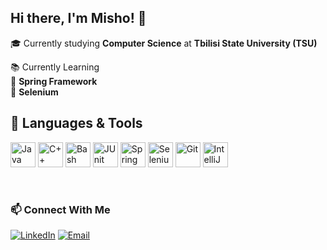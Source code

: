 ## Hi there, I'm Misho! 👋

🎓 Currently studying **Computer Science** at **Tbilisi State University (TSU)**  

📚 Currently Learning  
 🔹 **Spring Framework**    
 🔹 **Selenium** 
<br>

## 🧰 Languages & Tools  
<p align="left">
  <img alt="Java" width="40px" src="https://cdn.jsdelivr.net/gh/devicons/devicon/icons/java/java-original.svg"/>
  <img alt="C++" width="40px" src="https://raw.githubusercontent.com/isocpp/logos/master/cpp_logo.png"/>
  <img alt="Bash" width="40px" src="https://cdn.jsdelivr.net/gh/devicons/devicon/icons/bash/bash-original.svg"/>
  <img alt="JUnit" width="40px" src="https://cdn.jsdelivr.net/gh/devicons/devicon/icons/junit/junit-plain-wordmark.svg"/>
  <img alt="Spring" width="40px" src="https://cdn.jsdelivr.net/gh/devicons/devicon/icons/spring/spring-original.svg"/> 
  <img alt="Selenium" width="40px" src="https://cdn.jsdelivr.net/gh/devicons/devicon/icons/selenium/selenium-original.svg"/>
  <img alt="Git" width="40px" src="https://cdn.jsdelivr.net/gh/devicons/devicon/icons/git/git-original.svg"/>
  <img alt="IntelliJ IDEA" width="40px" src="https://cdn.jsdelivr.net/gh/devicons/devicon/icons/intellij/intellij-original.svg"/>
</p>
<br>

### 📫 Connect With Me  

[![LinkedIn](https://img.shields.io/badge/LinkedIn-Profile-blue?style=for-the-badge&logo=linkedin)](https://www.linkedin.com/in/misho-suxishvili-8ab872330)
[![Email](https://img.shields.io/badge/Email-Contact-red?style=for-the-badge&logo=gmail)](mailto:mishosukhishvili@gmail.com)



